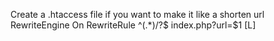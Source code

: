 Create a .htaccess file if you want to make it like a shorten url 
RewriteEngine On 
RewriteRule ^(.*)/?$ index.php?url=$1 [L] 
